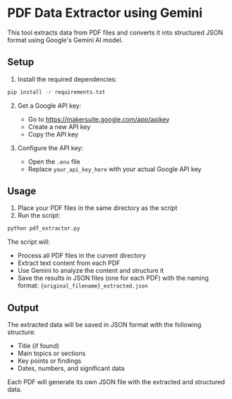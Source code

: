 # PDF Data Extractor using Gemini

This tool extracts data from PDF files and converts it into structured JSON format using Google's Gemini AI model.

## Setup

1. Install the required dependencies:
```bash
pip install -r requirements.txt
```

2. Get a Google API key:
   - Go to https://makersuite.google.com/app/apikey
   - Create a new API key
   - Copy the API key

3. Configure the API key:
   - Open the `.env` file
   - Replace `your_api_key_here` with your actual Google API key

## Usage

1. Place your PDF files in the same directory as the script
2. Run the script:
```bash
python pdf_extractor.py
```

The script will:
- Process all PDF files in the current directory
- Extract text content from each PDF
- Use Gemini to analyze the content and structure it
- Save the results in JSON files (one for each PDF) with the naming format: `{original_filename}_extracted.json`

## Output

The extracted data will be saved in JSON format with the following structure:
- Title (if found)
- Main topics or sections
- Key points or findings
- Dates, numbers, and significant data

Each PDF will generate its own JSON file with the extracted and structured data. 